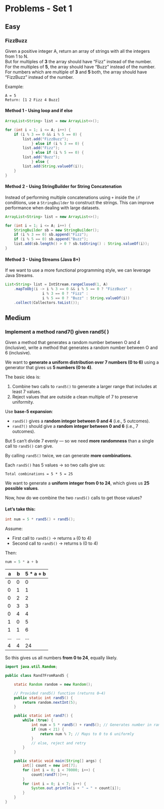 # Problems - Set 1

## Easy

### FizzBuzz

Given a positive integer A, return an array of strings with all the integers from 1 to N.\
But for multiples of **3** the array should have “Fizz” instead of the number.\
For the multiples of **5**, the array should have “Buzz” instead of the number.\
For numbers which are multiple of **3** and **5** both, the array should have “FizzBuzz” instead of the number.

Example:

```
A = 5
Return: [1 2 Fizz 4 Buzz]
```

#### Method 1 - Using loop and if else

```java
ArrayList<String> list = new ArrayList<>();

for (int i = 1; i <= A; i++) {
    if (i % 3 == 0 && i % 5 == 0) {
        list.add("FizzBuzz");
            } else if (i % 3 == 0) {
        list.add("Fizz");
            } else if (i % 5 == 0) {
        list.add("Buzz");
            } else {
        list.add(String.valueOf(i));
    }
}
```

#### Method 2 - **Using StringBuilder for String Concatenation**

Instead of performing multiple concatenations using `+` inside the `if` conditions, use a `StringBuilder` to construct the strings. This can improve performance when dealing with large datasets.

```java
ArrayList<String> list = new ArrayList<>();

for (int i = 1; i <= A; i++) {
    StringBuilder sb = new StringBuilder();
    if (i % 3 == 0) sb.append("Fizz");
    if (i % 5 == 0) sb.append("Buzz");
    list.add(sb.length() > 0 ? sb.toString() : String.valueOf(i));
}
```

#### Method 3 - **Using Streams (Java 8+)**

If we want to use a more functional programming style, we can leverage Java Streams.

```java
List<String> list = IntStream.rangeClosed(1, A)
    .mapToObj(i -> i % 3 == 0 && i % 5 == 0 ? "FizzBuzz" :
                 i % 3 == 0 ? "Fizz" :
                 i % 5 == 0 ? "Buzz" : String.valueOf(i))
    .collect(Collectors.toList());
```

## Medium

### Implement a method rand7() given rand5( )

Given a method that generates a random number between O and 4 (inclusive), write a method that generates a random number between O and 6 (inclusive).

We want to **generate a uniform distribution over 7 numbers (0 to 6)** using a generator that gives us **5 numbers (0 to 4)**.

The basic idea is:

1. Combine two calls to `rand5()` to generate a larger range that includes at least 7 values.
2. Reject values that are outside a clean multiple of 7 to preserve uniformity.

Use **base-5 expansion**:

* `rand5()` gives a **random integer between 0 and 4** (i.e., 5 outcomes).
* `rand7()` should give a **random integer between 0 and 6** (i.e., 7 outcomes).

But 5 can’t divide 7 evenly — so we need **more randomness** than a single call to `rand5()` can give.

By calling `rand5()` twice, we can generate **more combinations**.

Each `rand5()` has 5 values → so two calls give us:

```
Total combinations = 5 * 5 = 25
```

We want to generate a **uniform integer from 0 to 24**, which gives us **25 possible values**.

Now, how do we combine the two `rand5()` calls to get those values?

#### Let’s take this:

```java
int num = 5 * rand5() + rand5();
```

Assume:

* First call to `rand5()` → returns `a` (0 to 4)
* Second call to `rand5()` → returns `b` (0 to 4)

Then:

```java
num = 5 * a + b
```

| a   | b   | 5 \* a + b |
| --- | --- | ---------- |
| 0   | 0   | 0          |
| 0   | 1   | 1          |
| 0   | 2   | 2          |
| 0   | 3   | 3          |
| 0   | 4   | 4          |
| 1   | 0   | 5          |
| 1   | 1   | 6          |
| ... | ... | ...        |
| 4   | 4   | 24         |

So this gives us all numbers **from 0 to 24**, equally likely.

```java
import java.util.Random;

public class Rand7FromRand5 {

    static Random random = new Random();

    // Provided rand5() function (returns 0–4)
    public static int rand5() {
        return random.nextInt(5);
    }

    public static int rand7() {
        while (true) {
            int num = 5 * rand5() + rand5(); // Generates number in range 0 to 24
            if (num < 21) {
                return num % 7; // Maps to 0 to 6 uniformly
            }
            // else, reject and retry
        }
    }

    public static void main(String[] args) {
        int[] count = new int[7];
        for (int i = 0; i < 70000; i++) {
            count[rand7()]++;
        }
        for (int i = 0; i < 7; i++) {
            System.out.println(i + " → " + count[i]);
        }
    }
}
```



